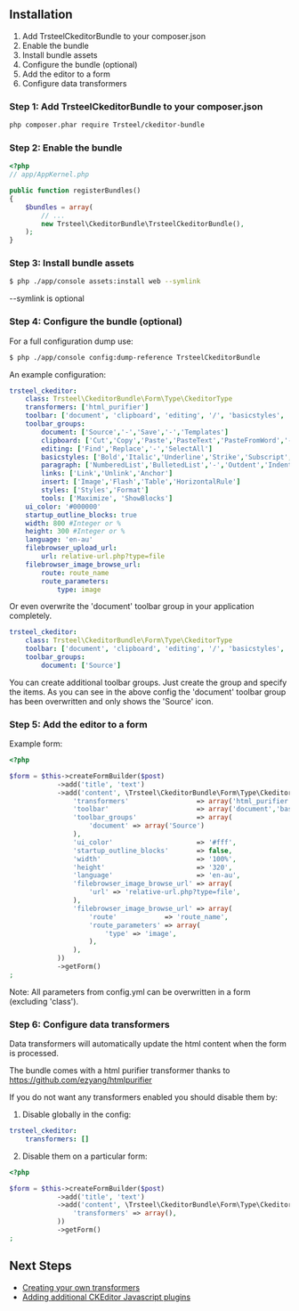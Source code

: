 ## Installation

1. Add TrsteelCkeditorBundle to your composer.json
2. Enable the bundle
3. Install bundle assets
4. Configure the bundle (optional)
5. Add the editor to a form
6. Configure data transformers

### Step 1: Add TrsteelCkeditorBundle to your composer.json

```bash
php composer.phar require Trsteel/ckeditor-bundle
```

### Step 2: Enable the bundle
``` php
<?php
// app/AppKernel.php

public function registerBundles()
{
    $bundles = array(
        // ...
        new Trsteel\CkeditorBundle\TrsteelCkeditorBundle(),
    );
}
```

### Step 3: Install bundle assets
```bash
$ php ./app/console assets:install web --symlink
```

--symlink is optional

### Step 4: Configure the bundle (optional)

For a full configuration dump use:
```bash
$ php ./app/console config:dump-reference TrsteelCkeditorBundle
```

An example configuration:

```yaml
trsteel_ckeditor:
    class: Trsteel\CkeditorBundle\Form\Type\CkeditorType
    transformers: ['html_purifier']
    toolbar: ['document', 'clipboard', 'editing', '/', 'basicstyles', 'paragraph', 'links', '/', 'insert', 'styles', 'tools']
    toolbar_groups:
        document: ['Source','-','Save','-','Templates']
        clipboard: ['Cut','Copy','Paste','PasteText','PasteFromWord','-','Undo','Redo']
        editing: ['Find','Replace','-','SelectAll']
        basicstyles: ['Bold','Italic','Underline','Strike','Subscript','Superscript','-','RemoveFormat']
        paragraph: ['NumberedList','BulletedList','-','Outdent','Indent','-','JustifyLeft', 'JustifyCenter','JustifyRight','JustifyBlock']
        links: ['Link','Unlink','Anchor']
        insert: ['Image','Flash','Table','HorizontalRule']
        styles: ['Styles','Format']
        tools: ['Maximize', 'ShowBlocks']
    ui_color: '#000000'
    startup_outline_blocks: true
    width: 800 #Integer or %
    height: 300 #Integer or %
    language: 'en-au'
    filebrowser_upload_url:
        url: relative-url.php?type=file
    filebrowser_image_browse_url:
        route: route_name
        route_parameters:
            type: image
```

Or even overwrite the 'document' toolbar group in your application completely.

```yaml
trsteel_ckeditor:
    class: Trsteel\CkeditorBundle\Form\Type\CkeditorType
    toolbar: ['document', 'clipboard', 'editing', '/', 'basicstyles', 'paragraph', 'links', '/', 'insert', 'styles', 'tools']
    toolbar_groups:
        document: ['Source']
```

You can create additional toolbar groups. Just create the group and specify the items. As you can see in the above config the 'document' toolbar group has been overwritten and only shows the 'Source' icon.

### Step 5: Add the editor to a form

Example form:

```php
<?php

$form = $this->createFormBuilder($post)
            ->add('title', 'text')
            ->add('content', \Trsteel\CkeditorBundle\Form\Type\CkeditorType::class, array(
                'transformers'                 => array('html_purifier'),
                'toolbar'                      => array('document','basicstyles'),
                'toolbar_groups'               => array(
                    'document' => array('Source')
                ),
                'ui_color'                     => '#fff',
                'startup_outline_blocks'       => false,
                'width'                        => '100%',
                'height'                       => '320',
                'language'                     => 'en-au',
                'filebrowser_image_browse_url' => array(
                    'url' => 'relative-url.php?type=file',
                ),
                'filebrowser_image_browse_url' => array(
                    'route'            => 'route_name',
                    'route_parameters' => array(
                        'type' => 'image',
                    ),
                ),
            ))
            ->getForm()
;
```

Note: All parameters from config.yml can be overwritten in a form (excluding 'class').

### Step 6: Configure data transformers

Data transformers will automatically update the html content when the form is processed.

The bundle comes with a html purifier transformer thanks to https://github.com/ezyang/htmlpurifier

If you do not want any transformers enabled you should disable them by:

1. Disable globally in the config:

```yaml
trsteel_ckeditor:
    transformers: []
```

2. Disable them on a particular form:

```php
<?php

$form = $this->createFormBuilder($post)
            ->add('title', 'text')
            ->add('content', \Trsteel\CkeditorBundle\Form\Type\CkeditorType::class, array(
                'transformers' => array(),
            ))
            ->getForm()
;
```

## Next Steps

- [Creating your own transformers](https://github.com/trsteel88/TrsteelCkeditorBundle/blob/master/Resources/doc/transformers.md)
- [Adding additional CKEditor Javascript plugins](https://github.com/trsteel88/TrsteelCkeditorBundle/blob/master/Resources/doc/ckeditor-plugins.md)
